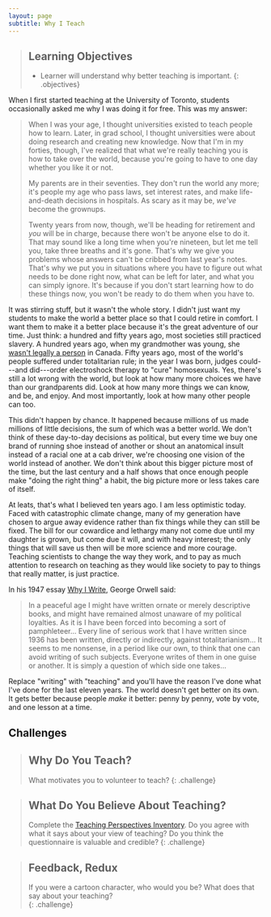 ```yaml
---
layout: page
subtitle: Why I Teach
---
```


> ## Learning Objectives
>
> *   Learner will understand why better teaching is important.
{: .objectives}

When I first started teaching at the University of Toronto,
students occasionally asked me why I was doing it for free.
This was my answer:

> When I was your age,
> I thought universities existed to teach people how to learn.
> Later,
> in grad school,
> I thought universities were about doing research and creating new knowledge.
> Now that I'm in my forties,
> though,
> I've realized that what we're really teaching you is
> how to take over the world,
> because you're going to have to one day
> whether you like it or not.
>
> My parents are in their seventies.
> They don't run the world any more;
> it's people my age who pass laws, set interest rates,
> and make life-and-death decisions in hospitals.
> As scary as it may be,
> *we've* become the grownups.
>
> Twenty years from now,
> though,
> we'll be heading for retirement and *you* will be in charge,
> because there won't be anyone else to do it.
> That may sound like a long time when you're nineteen,
> but let me tell you,
> take three breaths and it's gone.
> That's why we give you problems
> whose answers can't be cribbed from last year's notes.
> That's why we put you in situations
> where you have to figure out what needs to be done right now,
> what can be left for later,
> and what you can simply ignore.
> It's because if you don't start learning how to do these things now,
> you won't be ready to do them when you have to.

It was stirring stuff,
but it wasn't the whole story.
I didn't just want my students to make the world a better place
so that I could retire in comfort.
I want them to make it a better place because
it's the great adventure of our time.
Just think:
a hundred and fifty years ago,
most societies still practiced slavery.
A hundred years ago,
when my grandmother was young,
she [wasn't legally a person](http://www.canuck.com/famous5/html/history.html) in Canada.
Fifty years ago,
most of the world's people suffered under totalitarian rule;
in the year I was born,
judges could---and did---order electroshock therapy to "cure" homosexuals.
Yes,
there's still a lot wrong with the world,
but look at how many more choices we have than our grandparents did.
Look at how many more things we can know,
and be,
and enjoy.
And most importantly,
look at how many other people can too.

This didn't happen by chance.
It happened because millions of us made millions of little decisions,
the sum of which was a better world.
We don't think of these day-to-day decisions as political,
but every time we buy one brand of running shoe instead of another
or shout an anatomical insult instead of a racial one at a cab driver,
we're choosing one vision of the world instead of another.
We don't think about this bigger picture most of the time,
but the last century and a half shows that
once enough people make "doing the right thing" a habit,
the big picture more or less takes care of itself.

At leats,
that's what I believed ten years ago.
I am less optimistic today.
Faced with catastrophic climate change,
many of my generation have chosen to argue away evidence
rather than fix things while they can still be fixed.
The bill for our cowardice and lethargy many not come due until my daughter is grown,
but come due it will,
and with heavy interest;
the only things that will save us then will be more science and more courage.
Teaching scientists to change the way they work,
and to pay as much attention to research on teaching
as they would like society to pay to things that really matter,
is just practice.

In his 1947 essay
[Why I Write](http://www.resort.com/~prime8/Orwell/whywrite.html),
George Orwell said:

> In a peaceful age I might have written ornate or merely descriptive books,
> and might have remained almost unaware of my political loyalties.
> As it is I have been forced into becoming a sort of pamphleteer...
> Every line of serious work that I have written since 1936 has been written,
> directly or indirectly,
> against totalitarianism...
> It seems to me nonsense,
> in a period like our own,
> to think that one can avoid writing of such subjects.
> Everyone writes of them in one guise or another.
> It is simply a question of which side one takes...

Replace "writing" with "teaching" and you'll have the reason
I've done what I've done for the last eleven years.
The world doesn't get better on its own.
It gets better because people *make* it better:
penny by penny,
vote by vote,
and one lesson at a time.

## Challenges

> ## Why Do You Teach?
>
> What motivates you to volunteer to teach?
{: .challenge}

> ## What Do You Believe About Teaching?
>
> Complete the [Teaching Perspectives Inventory](http://www.teachingperspectives.com/tpi/).
> Do you agree with what it says about your view of teaching?
> Do you think the questionnaire is valuable and credible?
{: .challenge}

> ## Feedback, Redux
> 
> If you were a cartoon character, who would you be?  What does that say about your 
> teaching?  
> {: .challenge}
